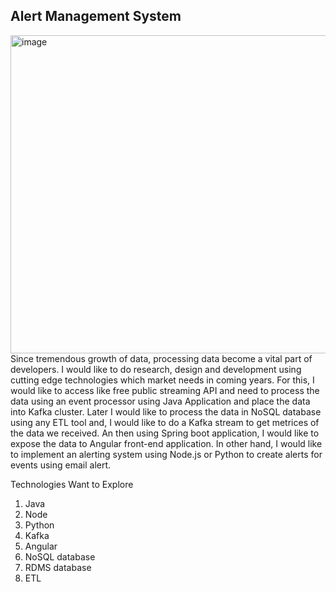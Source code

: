 Alert Management System
--------------------------------
<img width="509" alt="image" src="https://user-images.githubusercontent.com/124216930/216196829-d8e5c26b-c167-4a0f-87a4-7f48ee36c329.png">
      Since tremendous growth of data, processing data become a vital part of developers. I would like to do research, design and development using cutting edge technologies which market needs in coming years. For this, I would like to access like free public streaming API and need to process the data using an event processor using Java Application and place the data into Kafka cluster. Later I would like to process the data in NoSQL database using any ETL tool and, I would like to do a Kafka stream to get metrices of the data we received. An then using Spring boot application, I would like to expose the data to Angular front-end application. In other hand, I would like to implement an alerting system using Node.js or Python to create alerts for events using email alert.

Technologies Want to Explore
1.	Java
2.	Node
3.	Python
4.	Kafka
5.	Angular
6.	NoSQL database
7.	RDMS database
8.	ETL

